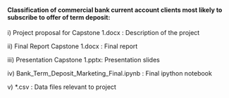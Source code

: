 
#### Classification of commercial bank current account clients most likely to subscribe to offer of term deposit:

i) Project proposal for Capstone 1.docx : Description of the project

ii) Final Report Capstone 1.docx : Final report 

iii) Presentation Capstone 1.pptx: Presentation slides 

iv) Bank_Term_Deposit_Marketing_Final.ipynb : Final ipython notebook 

v) *.csv : Data files relevant to project


